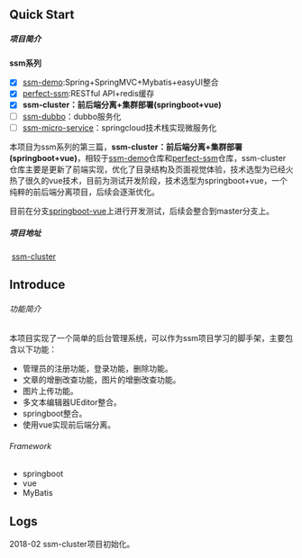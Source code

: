 ## Quick Start 

##### 项目简介

**ssm系列**<br />
* [x] [ssm-demo](https://github.com/ZHENFENG13/ssm-demo):Spring+SpringMVC+Mybatis+easyUI整合
* [x] [perfect-ssm](https://github.com/ZHENFENG13/perfect-ssm):RESTful API+redis缓存
* [x] **ssm-cluster：前后端分离+集群部署(springboot+vue)**
* [ ] [ssm-dubbo](https://github.com/ZHENFENG13/ssm-dubbo)：dubbo服务化
* [ ] [ssm-micro-service](https://github.com/ZHENFENG13/ssm-micro-service)：springcloud技术栈实现微服务化

本项目为ssm系列的第三篇，**ssm-cluster：前后端分离+集群部署(springboot+vue)**，相较于[ssm-demo](https://github.com/ZHENFENG13/ssm-demo)仓库和[perfect-ssm](https://github.com/ZHENFENG13/perfect-ssm)仓库，ssm-cluster仓库主要是更新了前端实现，优化了目录结构及页面视觉体验，技术选型为已经火热了很久的vue技术，目前为测试开发阶段，技术选型为springboot+vue，一个纯粹的前后端分离项目，后续会逐渐优化。

目前在分支[springboot-vue](https://github.com/ZHENFENG13/ssm-cluster/tree/springboot-vue)上进行开发测试，后续会整合到master分支上。

##### 项目地址
  <a href='http://ssm-cluster.13blog.site/'>ssm-cluster</a> <br /> 

## Introduce

###### 功能简介

本项目实现了一个简单的后台管理系统，可以作为ssm项目学习的脚手架，主要包含以下功能： <br /> 
- 管理员的注册功能，登录功能，删除功能。 <br /> 
- 文章的增删改查功能，图片的增删改查功能。 <br /> 
- 图片上传功能。 <br /> 
- 多文本编辑器UEditor整合。 <br /> 
- springboot整合。 <br /> 
- 使用vue实现前后端分离。 <br /> 

###### Framework

- springboot <br /> 
- vue <br /> 
- MyBatis <br /> 

## Logs
  2018-02 ssm-cluster项目初始化。 <br /> 
